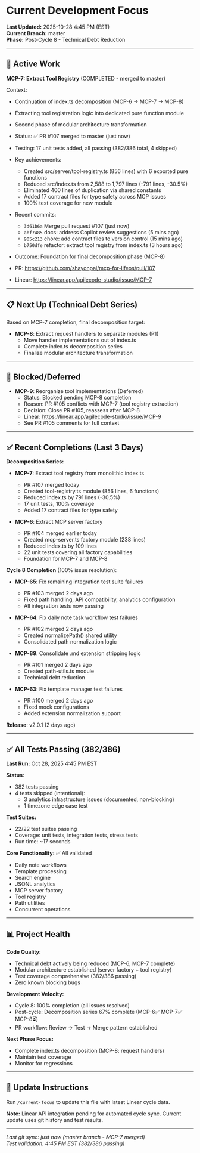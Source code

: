 # Current Development Focus

**Last Updated:** 2025-10-28 4:45 PM (EST)  
**Current Branch:** master  
**Phase:** Post-Cycle 8 - Technical Debt Reduction

---

## 🔧 Active Work

**MCP-7: Extract Tool Registry** (COMPLETED - merged to master)

Context:

- Continuation of index.ts decomposition (MCP-6 → MCP-7 → MCP-8)
- Extracting tool registration logic into dedicated pure function module
- Second phase of modular architecture transformation

- Status: ✅ PR #107 merged to master (just now)
- Testing: 17 unit tests added, all passing (382/386 total, 4 skipped)
- Key achievements:
  - Created src/server/tool-registry.ts (856 lines) with 6 exported pure functions
  - Reduced src/index.ts from 2,588 to 1,797 lines (-791 lines, -30.5%)
  - Eliminated 400 lines of duplication via shared constants
  - Added 17 contract files for type safety across MCP issues
  - 100% test coverage for new module
- Recent commits:
  - `3d61b6a` Merge pull request #107 (just now)
  - `abf7485` docs: address Copilot review suggestions (5 mins ago)
  - `905c213` chore: add contract files to version control (15 mins ago)
  - `b750dfe` refactor: extract tool registry from index.ts (3 hours ago)
- Outcome: Foundation for final decomposition phase (MCP-8)
- PR: https://github.com/shayonpal/mcp-for-lifeos/pull/107
- Linear: https://linear.app/agilecode-studio/issue/MCP-7

---

## 📋 Next Up (Technical Debt Series)

Based on MCP-7 completion, final decomposition target:

- **MCP-8**: Extract request handlers to separate modules (P1)
  - Move handler implementations out of index.ts
  - Complete index.ts decomposition series
  - Finalize modular architecture transformation

---

## 🚫 Blocked/Deferred

- **MCP-9**: Reorganize tool implementations (Deferred)
  - Status: Blocked pending MCP-8 completion
  - Reason: PR #105 conflicts with MCP-7 (tool registry extraction)
  - Decision: Close PR #105, reassess after MCP-8
  - Linear: https://linear.app/agilecode-studio/issue/MCP-9
  - See PR #105 comments for full context

---

## ✅ Recent Completions (Last 3 Days)

**Decomposition Series:**

- **MCP-7**: Extract tool registry from monolithic index.ts
  - PR #107 merged today
  - Created tool-registry.ts module (856 lines, 6 functions)
  - Reduced index.ts by 791 lines (-30.5%)
  - 17 unit tests, 100% coverage
  - Added 17 contract files for type safety

- **MCP-6**: Extract MCP server factory
  - PR #104 merged earlier today
  - Created mcp-server.ts factory module (238 lines)
  - Reduced index.ts by 109 lines
  - 22 unit tests covering all factory capabilities
  - Foundation for MCP-7 and MCP-8

**Cycle 8 Completion** (100% issue resolution):

- **MCP-65**: Fix remaining integration test suite failures
  - PR #103 merged 2 days ago
  - Fixed path handling, API compatibility, analytics configuration
  - All integration tests now passing

- **MCP-64**: Fix daily note task workflow test failures
  - PR #102 merged 2 days ago
  - Created normalizePath() shared utility
  - Consolidated path normalization logic

- **MCP-89**: Consolidate .md extension stripping logic
  - PR #101 merged 2 days ago
  - Created path-utils.ts module
  - Technical debt reduction

- **MCP-63**: Fix template manager test failures
  - PR #100 merged 2 days ago
  - Fixed mock configurations
  - Added extension normalization support

**Release**: v2.0.1 (2 days ago)

---

## ✅ All Tests Passing (382/386)

**Last Run:** Oct 28, 2025 4:45 PM EST

**Status:**

- 382 tests passing
- 4 tests skipped (intentional):
  - 3 analytics infrastructure issues (documented, non-blocking)
  - 1 timezone edge case test

**Test Suites:**

- 22/22 test suites passing
- Coverage: unit tests, integration tests, stress tests
- Run time: ~17 seconds

**Core Functionality:** ✅ All validated

- Daily note workflows
- Template processing
- Search engine
- JSONL analytics
- MCP server factory
- Tool registry
- Path utilities
- Concurrent operations

---

## 📊 Project Health

**Code Quality:**

- Technical debt actively being reduced (MCP-6, MCP-7 complete)
- Modular architecture established (server factory + tool registry)
- Test coverage comprehensive (382/386 passing)
- Zero known blocking bugs

**Development Velocity:**

- Cycle 8: 100% completion (all issues resolved)
- Post-cycle: Decomposition series 67% complete (MCP-6✅ MCP-7✅ MCP-8⏳)
- PR workflow: Review → Test → Merge pattern established

**Next Phase Focus:**

- Complete index.ts decomposition (MCP-8: request handlers)
- Maintain test coverage
- Monitor for regressions

---

## 🔄 Update Instructions

Run `/current-focus` to update this file with latest Linear cycle data.

**Note:** Linear API integration pending for automated cycle sync. Current update uses git history and test results.

---

_Last git sync: just now (master branch - MCP-7 merged)_  
_Test validation: 4:45 PM EST (382/386 passing)_
